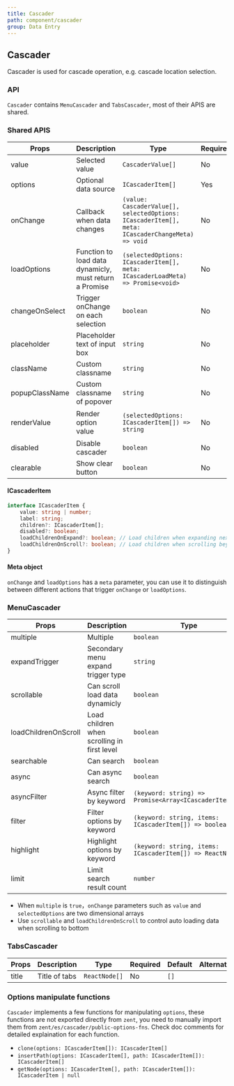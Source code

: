 ```yaml
---
title: Cascader
path: component/cascader
group: Data Entry
---
```


## Cascader

Cascader is used for cascade operation, e.g. cascade location selection.

### API

`Cascader` contains `MenuCascader` and `TabsCascader`, most of their APIS are shared.

### Shared APIS

| Props          | Description                                            | Type                                                                                            | Required | Default                                                                      | Alternatives |
| -------------- | ------------------------------------------------------ | ----------------------------------------------------------------------------------------------- | -------- | ---------------------------------------------------------------------------- | ------------ |
| value          | Selected value                                         | `CascaderValue[]`                                                                               | No       | `[]`                                                                         |              |
| options        | Optional data source                                   | `ICascaderItem[]`                                                                               | Yes      | `[]`                                                                         |              |
| onChange       | Callback when data changes                             | `(value: CascaderValue[], selectedOptions: ICascaderItem[], meta: ICascaderChangeMeta) => void` | No       | -                                                                            |              |
| loadOptions    | Function to load data dynamicly, must return a Promise | `(selectedOptions: ICascaderItem[], meta: ICascaderLoadMeta) => Promise<void>`                  | No       | -                                                                            |              |
| changeOnSelect | Trigger onChange on each selection                     | `boolean`                                                                                       | No       | `false`                                                                      | `true`       |
| placeholder    | Placeholder text of input box                          | `string`                                                                                        | No       | `Please choose`                                                              |              |
| className      | Custom classname                                       | `string`                                                                                        | No       |                                                                              |              |
| popupClassName | Custom classname of popover                            | `string`                                                                                        | No       | `zent-cascader__popup`                                                       |              |
| renderValue    | Render option value                                    | `(selectedOptions: ICascaderItem[]) => string`                                                  | No       | `selectedOptions => selectedOptions.map(option => option.label).join(' / ')` |              |
| disabled       | Disable cascader                                       | `boolean`                                                                                       | No       | `false`                                                                      | `true`       |
| clearable      | Show clear button                                      | `boolean`                                                                                       | No       | `false`                                                                      | `true`       |

#### ICascaderItem

```ts
interface ICascaderItem {
	value: string | number;
	label: string;
	children?: ICascaderItem[];
	disabled?: boolean;
	loadChildrenOnExpand?: boolean; // Load children when expanding next level
	loadChildrenOnScroll?: boolean; // Load children when scrolling beyound bottom
}
```

#### Meta object

`onChange` and `loadOptions` has a `meta` parameter, you can use it to distinguish between different actions that trigger `onChange` or `loadOptions`.

### MenuCascader

| Props                | Description                                 | Type                                                     | Required | Default | Alternatives |
| -------------------- | ------------------------------------------- | -------------------------------------------------------- | -------- | ------- | ------------ |
| multiple             | Multiple                                    | `boolean`                                                | No       | `false` | `true`       |
| expandTrigger        | Secondary menu expand trigger type          | `string`                                                 | No       | `click` | `hover`      |
| scrollable           | Can scroll load data dynamicly              | `boolean`                                                | No       | `false` | `true`       |
| loadChildrenOnScroll | Load children when scrolling in first level | `boolean`                                                | No       | `false` | `true`       |
| searchable           | Can search                                  | `boolean`                                                | No       | `false` | `true`       |
| async                | Can async search                            | `boolean`                                                | No       | `false` | `true`       |
| asyncFilter          | Async filter by keyword                     | `(keyword: string) => Promise<Array<ICascaderItem[]>>`   | No       | -       |              |
| filter               | Filter options by keyword                   | `(keyword: string, items: ICascaderItem[]) => boolean`   | No       | -       |              |
| highlight            | Highlight options by keyword                | `(keyword: string, items: ICascaderItem[]) => ReactNode` | No       | -       |              |
| limit                | Limit search result count                   | `number`                                                 | No       | `50`    |              |

- When `multiple` is `true`，`onChange` parameters such as `value` and `selectedOptions` are two dimensional arrays
- Use `scrollable` and `loadChildrenOnScroll` to control auto loading data when scrolling to bottom

### TabsCascader

| Props | Description  | Type          | Required | Default | Alternatives |
| ----- | ------------ | ------------- | -------- | ------- | ------------ |
| title | Title of tabs | `ReactNode[]` | No       | `[]`    |              |

### Options manipulate functions

`Cascader` implements a few functions for manipulating `options`, these functions are not exported directly from `zent`, you need to manually import them from `zent/es/cascader/public-options-fns`. Check doc comments for detailed explaination for each function.

- `clone(options: ICascaderItem[]): ICascaderItem[]`
- `insertPath(options: ICascaderItem[], path: ICascaderItem[]): ICascaderItem[]`
- `getNode(options: ICascaderItem[], path: ICascaderItem[]): ICascaderItem | null`
